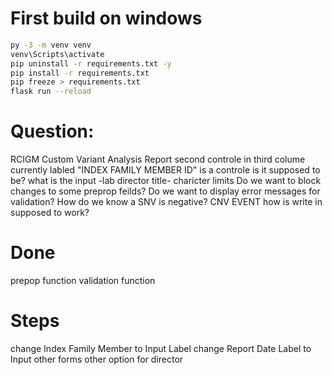 # First build on windows
```bash
py -3 -m venv venv
venv\Scripts\activate
pip uninstall -r requirements.txt -y
pip install -r requirements.txt
pip freeze > requirements.txt
flask run --reload
```

# Question:
RCIGM Custom Variant Analysis Report second controle in third colume currently labled "INDEX FAMILY MEMBER ID" is a controle is it supposed to be?
what is the input -lab director title-
charicter limits
Do we want to block changes to some preprop feilds?
Do we want to display error messages for validation?
How do we know a SNV is negative?
CNV EVENT how is write in supposed to work?

# Done
prepop function
validation function

# Steps
change Index Family Member to Input Label
change Report Date Label to Input
other forms
other option for director